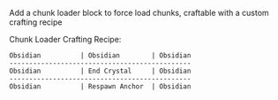 Add a chunk loader block to force load chunks, craftable with a custom crafting recipe

Chunk Loader Crafting Recipe:

~~~~~~~~~~~~~~~~~~~~~~~~~~~~~~~~~~~~~~~~~~~~~~
Obsidian          | Obsidian        | Obsidian   
----------------------------------------------
Obsidian          | End Crystal     | Obsidian   
----------------------------------------------    
Obsidian          | Respawn Anchor  | Obsidian   
~~~~~~~~~~~~~~~~~~~~~~~~~~~~~~~~~~~~~~~~~~~~~~
